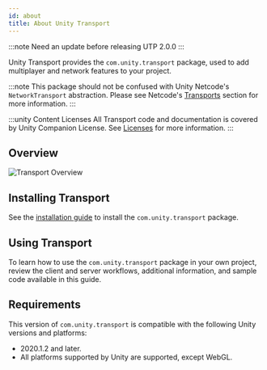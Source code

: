 ```yaml
---
id: about
title: About Unity Transport
---
```

:::note
Need an update before releasing UTP 2.0.0
:::

Unity Transport provides the `com.unity.transport` package, used to add multiplayer and network features to your project.

:::note
This package should not be confused with Unity Netcode's `NetworkTransport` abstraction. Please see Netcode's [Transports](/netcode/current/advanced-topics/transports) section for more information.
:::

:::unity Content Licenses
All Transport code and documentation is covered by Unity Companion License. See [Licenses](/reference/license) for more information.
:::

## Overview

![Transport Overview](/img/transport/layercake.png)

## Installing Transport

See the [installation guide](install.md) to install the `com.unity.transport` package.

## Using Transport

To learn how to use the `com.unity.transport` package in your own project, review the client and server workflows, additional information, and sample code available in this guide.

##  Requirements

This version of `com.unity.transport` is compatible with the following Unity versions and platforms:

* 2020.1.2 and later.
* All platforms supported by Unity are supported, except WebGL.
